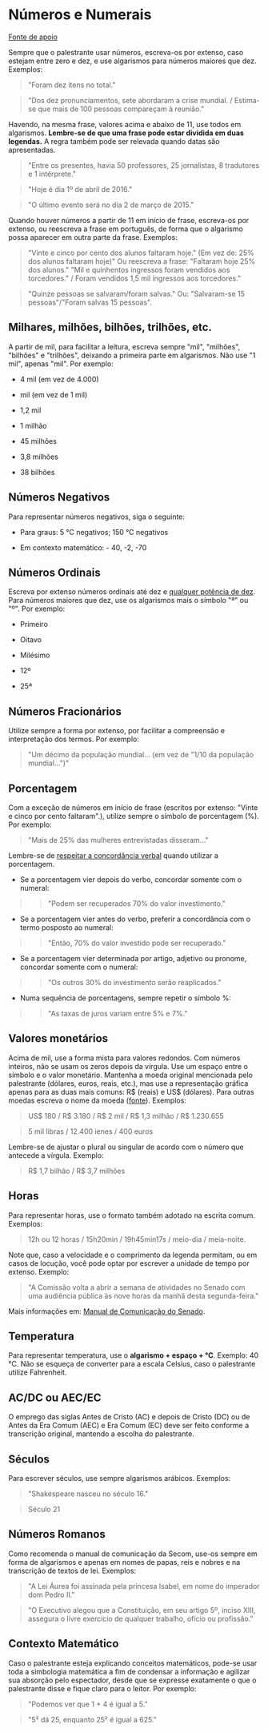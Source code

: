 # Números e Numerais
[Fonte de apoio][nu1]

Sempre que o palestrante usar números, escreva-os por extenso, caso estejam entre zero e dez, e use algarismos para números maiores que dez. Exemplos:

> "Foram dez itens no total."

> "Dos dez pronunciamentos, sete abordaram a crise mundial. / Estima-se que mais de 100 pessoas compareçam à reunião."

Havendo, na mesma frase, valores acima e abaixo de 11, use todos em algarismos. **Lembre-se de que uma frase pode estar dividida em duas legendas.** A regra também pode ser relevada quando datas são apresentadas.

> "Entre os presentes, havia 50 professores, 25 jornalistas, 8 tradutores e 1 intérprete."

> "Hoje é dia 1º de abril de 2016."

> "O último evento será no dia 2 de março de 2015."

Quando houver números a partir de 11 em início de frase, escreva-os por extenso, ou reescreva a frase em português, de forma que o algarismo possa aparecer em outra parte da frase. Exemplos:

> "Vinte e cinco por cento dos alunos faltaram hoje." (Em vez de: 25% dos alunos faltaram hoje)"
Ou reescreva a frase:
> "Faltaram hoje 25% dos alunos."
> "Mil e quinhentos ingressos foram vendidos aos torcedores." / Foram vendidos 1,5 mil ingressos aos torcedores."

> "Quinze pessoas se salvaram/foram salvas." Ou: "Salvaram-se 15 pessoas"/"Foram salvas 15 pessoas".

## Milhares, milhões, bilhões, trilhões, etc.

A partir de mil, para facilitar a leitura, escreva sempre "mil", "milhões", "bilhões" e "trilhões", deixando a primeira parte em algarismos. Não use "1 mil", apenas "mil". Por exemplo:

- 4 mil (em vez de 4.000)

- mil (em vez de 1 mil)

- 1,2 mil

- 1 milhão

- 45 milhões

- 3,8 milhões

- 38 bilhões


## Números Negativos
Para representar números negativos, siga o seguinte:

- Para graus:  5 °C negativos;  150 °C negativos

- Em contexto matemático: - 40, -2, -70


## Números Ordinais
Escreva por extenso números ordinais até dez e [qualquer potência de dez][nu2]. Para números maiores que dez, use os algarismos mais o símbolo "ª" ou "º". Por exemplo:

- Primeiro

- Oitavo

- Milésimo

- 12º

- 25ª


## Números Fracionários
Utilize sempre a forma por extenso, por facilitar a compreensão e interpretação dos termos. Por exemplo:

> "Um décimo da população mundial... (em vez de "1/10 da população mundial...")"


## Porcentagem
Com a exceção de números em início de frase (escritos por extenso: "Vinte e cinco por cento faltaram".), utilize sempre o símbolo de porcentagem (%). Por exemplo:

> "Mais de 25% das mulheres entrevistadas disseram..."

Lembre-se de [respeitar a concordância verbal][nu3] quando utilizar a porcentagem.

- Se a porcentagem vier depois do verbo, concordar somente com o numeral:

>> "Podem ser recuperados 70% do valor investimento."

- Se a porcentagem vier antes do verbo, preferir a concordância com o termo posposto ao numeral:

>> "Então, 70% do valor investido pode ser recuperado."

- Se a porcentagem vier determinada por artigo, adjetivo ou pronome, concordar somente com o numeral:

>> "Os outros 30% do investimento serão reaplicados."

- Numa sequência de porcentagens, sempre repetir o símbolo %:

>> "As taxas de juros variam entre 5% e 7%."


## Valores monetários
Acima de mil, use a forma mista para valores redondos. Com números inteiros, não se usam os zeros depois da vírgula. Use um espaço entre o símbolo e o valor monetário. Mantenha a moeda original mencionada pelo palestrante (dólares, euros, reais, etc.), mas use a representação gráfica apenas para as duas mais comuns: R$ (reais) e US$ (dólares). Para outras moedas escreva o nome da moeda ([fonte][nu4]). Exemplos:

> US$ 180 / R$ 3.180 / R$ 2 mil / R$ 1,3 milhão / R$ 1.230.655

> 5 mil libras / 12.400 ienes / 400 euros

Lembre-se de ajustar o plural ou singular de acordo com o número que antecede a vírgula. Exemplo:

> R$ 1,7 bilhão / R$ 3,7 milhões


## Horas
Para representar horas, use o formato também adotado na escrita comum. Exemplos:

> 12h ou 12 horas / 15h20min / 19h45min17s / meio-dia / meia-noite.


Note que, caso a velocidade e o comprimento da legenda permitam, ou em casos de locução, você pode optar por escrever a unidade de tempo por extenso. Exemplo:

> "A Comissão volta a abrir a semana de atividades no Senado com uma audiência pública às nove horas da manhã desta segunda-feira."

Mais informações em: [Manual de Comunicação do Senado][nu5].


## Temperatura
Para representar temperatura, use o **algarismo + espaço + °C**. Exemplo:  40 °C. Não se esqueça de converter para a escala Celsius, caso o palestrante utilize Fahrenheit.


## AC/DC ou AEC/EC
O emprego das siglas Antes de Cristo (AC) e depois de Cristo (DC) ou de Antes da Era Comum (AEC) e Era Comum (EC) deve ser feito conforme a transcrição original, mantendo a escolha do palestrante.


## Séculos
Para escrever séculos, use sempre algarismos arábicos. Exemplos:

> "Shakespeare nasceu no século 16."

> Século 21


## Números Romanos
Como recomenda o manual de comunicação da Secom, use-os sempre em forma de algarismos e apenas em nomes de papas, reis e nobres e na transcrição de textos de lei. Exemplos:

> "A Lei Áurea foi assinada pela princesa Isabel, em nome do imperador dom Pedro II."

> "O Executivo alegou que a Constituição, em seu artigo 5º, inciso XIII, assegura o livre exercício de qualquer trabalho, ofício ou profissão."


## Contexto Matemático
Caso o palestrante esteja explicando conceitos matemáticos, pode-se usar toda a simbologia matemática a fim de condensar a informação e agilizar sua absorção pelo espectador, desde que se expresse exatamente o que o palestrante disse e fique claro para o leitor. Por exemplo:

> "Podemos ver que 1 + 4 é igual a 5."

> "5² dá 25, enquanto 25² é igual a 625."

[nu1]: http://www12.senado.leg.br/manualdecomunicacao/redacao-e-estilo/estilo/numero
[nu2]: #milhares-milhoes-bilhoes-trilhoes-etc
[nu3]: http://www12.senado.leg.br/manualdecomunicacao/redacao-e-estilo/estilo/porcentagem
[nu4]: http://www12.senado.leg.br/manualdecomunicacao/redacao-e-estilo/estilo/moeda
[nu5]: http://www12.senado.leg.br/manualdecomunicacao/redacao-e-estilo/estilo/hora
